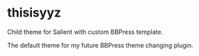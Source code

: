 # thisisyyz
Child theme for Salient with custom BBPress template.

The default theme for my future BBPress theme changing plugin.